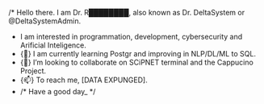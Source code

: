 /* Hello there. I am Dr. R████████, also known as Dr. DeltaSystem or @DeltaSystemAdmin.
- I am interested in programmation, development, cybersecurity and Arificial Inteligence.
- {🌱} I am currently learning Postgr and improving in NLP/DL/ML to SQL.
- {💞️} I’m looking to collaborate on SCiPNET terminal and the Cappucino Project.
- {📫} To reach me, [DATA EXPUNGED]. 
- /* Have a good day_ */

<!---
That's pretty much all.
--->
